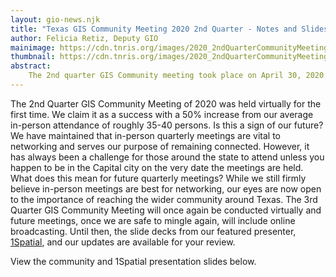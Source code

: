 ```yaml
---
layout: gio-news.njk
title: "Texas GIS Community Meeting 2020 2nd Quarter - Notes and Slides"
author: Felicia Retiz, Deputy GIO
mainimage: https://cdn.tnris.org/images/2020_2ndQuarterCommunityMeeting.png
thumbnail: https://cdn.tnris.org/images/2020_2ndQuarterCommunityMeeting_thumb.png
abstract:
    The 2nd quarter GIS Community meeting took place on April 30, 2020 via virtual broadcast.
---
```


<p class="lead">
    The 2nd Quarter GIS Community Meeting of 2020 was held virtually for the first time. We claim it as a success with a 50% increase from our average in-person attendance of roughly 35-40 persons. Is this a sign of our future? We have maintained that in-person quarterly meetings are vital to networking and serves our purpose of remaining connected. However, it has always been a challenge for those around the state to attend unless you happen to be in the Capital city on the very date the meetings are held. What does this mean for future quarterly meetings? While we still firmly believe in-person meetings are best for networking, our eyes are now open to the importance of reaching the wider community around Texas. The 3rd Quarter GIS Community Meeting will once again be conducted virtually and future meetings, once we are safe to mingle again, will include online broadcasting. Until then, the slide decks from our featured presenter, <a href="https://1spatial.com/us/">1Spatial</a>, and our updates are available for your review.
</p>

View the community and 1Spatial presentation slides below.

<script async class="speakerdeck-embed" data-id="ff37ef22969f4344819d0e385fa77a8c" data-ratio="1.77777777777778" src="//speakerdeck.com/assets/embed.js"></script>
